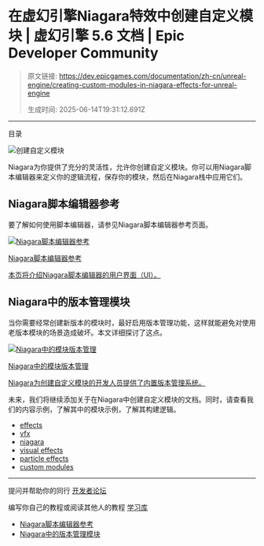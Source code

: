 # 在虚幻引擎Niagara特效中创建自定义模块 | 虚幻引擎 5.6 文档 | Epic Developer Community

> 原文链接: https://dev.epicgames.com/documentation/zh-cn/unreal-engine/creating-custom-modules-in-niagara-effects-for-unreal-engine
> 
> 生成时间: 2025-06-14T19:31:12.691Z

---

目录

![创建自定义模块](https://dev.epicgames.com/community/api/documentation/image/54862af1-023f-4157-9f4d-08389c5d5af7?resizing_type=fill&width=1920&height=335)

Niagara为你提供了充分的灵活性，允许你创建自定义模块。你可以用Niagara脚本编辑器来定义你的逻辑流程，保存你的模块，然后在Niagara栈中应用它们。

## Niagara脚本编辑器参考

要了解如何使用脚本编辑器，请参见Niagara脚本编辑器参考页面。

[](/documentation/zh-cn/unreal-engine/script-editor-reference-for-niagara-effects-in-unreal-engine)

[![Niagara脚本编辑器参考](https://d1iv7db44yhgxn.cloudfront.net/documentation/images/11b5e034-03f4-4d54-a3b9-3ed0179227d7/topic-image.png)](/documentation/zh-cn/unreal-engine/script-editor-reference-for-niagara-effects-in-unreal-engine)

[Niagara脚本编辑器参考](/documentation/zh-cn/unreal-engine/script-editor-reference-for-niagara-effects-in-unreal-engine)

[本页将介绍Niagara脚本编辑器的用户界面（UI）。](/documentation/zh-cn/unreal-engine/script-editor-reference-for-niagara-effects-in-unreal-engine)

## Niagara中的版本管理模块

当你需要经常创建新版本的模块时，最好启用版本管理功能，这样就能避免对使用老版本模块的场景造成破坏。本文详细探讨了这点。

[](/documentation/zh-cn/unreal-engine/versioning-modules-and-emitters-in-niagara-effects-for-unreal-engine)

[![Niagara中的模块版本管理](https://d1iv7db44yhgxn.cloudfront.net/documentation/images/64b37dfe-574d-4f39-bbdf-5aa8c92dbefa/topic-image.png)](/documentation/zh-cn/unreal-engine/versioning-modules-and-emitters-in-niagara-effects-for-unreal-engine)

[Niagara中的模块版本管理](/documentation/zh-cn/unreal-engine/versioning-modules-and-emitters-in-niagara-effects-for-unreal-engine)

[Niagara为创建自定义模块的开发人员提供了内置版本管理系统。](/documentation/zh-cn/unreal-engine/versioning-modules-and-emitters-in-niagara-effects-for-unreal-engine)

未来，我们将继续添加关于在Niagara中创建自定义模块的文档。同时，请查看我们的内容示例，了解其中的模块示例，了解其构建逻辑。

-   [effects](https://dev.epicgames.com/community/search?query=effects)
-   [vfx](https://dev.epicgames.com/community/search?query=vfx)
-   [niagara](https://dev.epicgames.com/community/search?query=niagara)
-   [visual effects](https://dev.epicgames.com/community/search?query=visual%20effects)
-   [particle effects](https://dev.epicgames.com/community/search?query=particle%20effects)
-   [custom modules](https://dev.epicgames.com/community/search?query=custom%20modules)

* * *

提问并帮助你的同行 [开发者论坛](https://forums.unrealengine.com/categories?tag=unreal-engine)

编写你自己的教程或阅读其他人的教程 [学习库](https://dev.epicgames.com/community/unreal-engine/learning)

-   [Niagara脚本编辑器参考](/documentation/zh-cn/unreal-engine/creating-custom-modules-in-niagara-effects-for-unreal-engine#niagara%E8%84%9A%E6%9C%AC%E7%BC%96%E8%BE%91%E5%99%A8%E5%8F%82%E8%80%83)
-   [Niagara中的版本管理模块](/documentation/zh-cn/unreal-engine/creating-custom-modules-in-niagara-effects-for-unreal-engine#niagara%E4%B8%AD%E7%9A%84%E7%89%88%E6%9C%AC%E7%AE%A1%E7%90%86%E6%A8%A1%E5%9D%97)